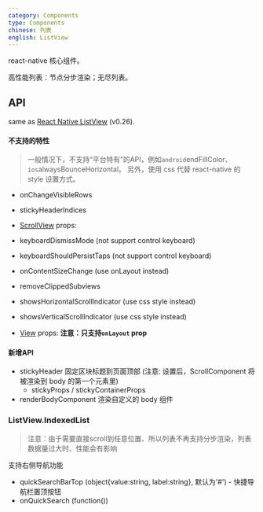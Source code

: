 ```yaml
---
category: Components
type: Components
chinese: 列表
english: ListView
---
```


react-native 核心组件。

高性能列表：节点分步渲染；无尽列表。


## API
same as [React Native ListView](https://facebook.github.io/react-native/docs/listview.html#content)
(v0.26).

#### 不支持的特性
> 一般情况下，不支持“平台特有”的API，例如`android`endFillColor、`ios`alwaysBounceHorizontal。
另外，使用 css 代替 react-native 的 style 设置方式。

- onChangeVisibleRows
- stickyHeaderIndices

- [ScrollView](https://facebook.github.io/react-native/docs/scrollview.html#props) props:
- keyboardDismissMode (not support control keyboard)
- keyboardShouldPersistTaps (not support control keyboard)
- onContentSizeChange (use onLayout instead)
- removeClippedSubviews
- showsHorizontalScrollIndicator (use css style instead)
- showsVerticalScrollIndicator (use css style instead)

- [View](https://facebook.github.io/react-native/docs/view.html#props) props: **注意：只支持`onLayout` prop**

#### 新增API
- stickyHeader 固定区块标题到页面顶部 (注意: 设置后，ScrollComponent 将被渲染到 body 的第一个元素里)
    - stickyProps / stickyContainerProps
- renderBodyComponent 渲染自定义的 body 组件

### ListView.IndexedList
> 注意：由于需要直接scroll到任意位置、所以列表不再支持分步渲染，列表数据量过大时、性能会有影响

支持右侧导航功能

- quickSearchBarTop (object{value:string, label:string}, 默认为'#') - 快捷导航栏置顶按钮
- onQuickSearch (function())

